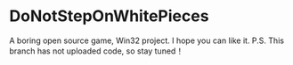 # DoNotStepOnWhitePieces
A boring open source game, Win32 project. I hope you can like it.
P.S. This branch has not uploaded code, so stay tuned！
